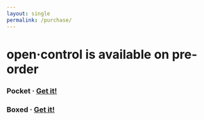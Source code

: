 ```yaml
---
layout: single
permalink: /purchase/
---
```

<html>
<!-- <br><h1>Until November 27th, open·control is available only on <a href="https://www.kickstarter.com/projects/kblivesolutions/opencontrol" target="_blank">Kickstarter</a></h1>
<br> -->
<h1> open·control is available on pre-order</h1>
<h3>Pocket ·          
<script src="https://gumroad.com/js/gumroad.js"></script>
<a class="gumroad-button" href="https://gumroad.com/l/kweDo">Get it!</a></h3>
<h3>Boxed ·         
<script src="https://gumroad.com/js/gumroad.js"></script>
<a class="gumroad-button" href="https://gumroad.com/l/phBcg">Get it!</a></h3>
<!-- <li>Maker</li> -->

</html>
